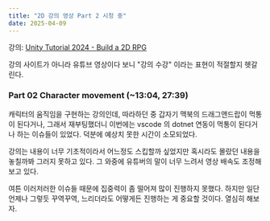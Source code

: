 ```yaml
---
title: "2D 강의 영상 Part 2 시청 중"
date: 2025-04-09
---
```


강의: [Unity Tutorial 2024 - Build a 2D RPG](https://www.youtube.com/playlist?list=PLy1Xj-4F5G_cytIH8by-bZ9TVj5qKMlZn)

강의 사이트가 아니라 유튜브 영상이다 보니 "강의 수강" 이라는 표현이 적절할지 헷갈린다.

### Part 02 Character movement (~13:04, 27:39)

캐릭터의 움직임을 구현하는 강의인데, 따라하던 중 갑자기 맥북의 드래그앤드랍이 먹통이 된다거나, 그래서 재부팅했더니 이번에는 vscode 의 dotnet 연동이 먹통이 된다거나 하는 이슈들이 있었다. 덕분에 예상치 못한 시간이 소모되었다.

강의는 내용이 너무 기초적이라서 어느정도 스킵할까 싶었지만 혹시라도 몰랐던 내용을 놓칠까봐 그러지 못하고 있다. 그 와중에 유튜버의 말이 너무 느려서 영상 배속도 조정해보고 있다.

여튼 이러저러한 이슈들 때문에 집중력이 좀 떨어져 많이 진행하지 못했다. 하지만 일단 언제나 그렇듯 꾸역꾸역, 느리더라도 어떻게든 진행하는 게 중요할 것이다. 열심히 해보자.
